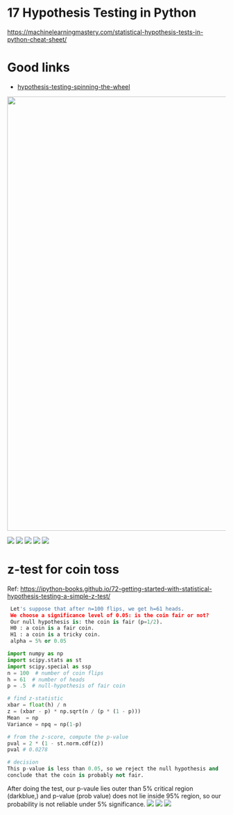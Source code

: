 # 17 Hypothesis Testing in Python
https://machinelearningmastery.com/statistical-hypothesis-tests-in-python-cheat-sheet/

# Good links
- [hypothesis-testing-spinning-the-wheel](https://nikolanews.com/statistical-hypothesis-testing-spinning-the-wheel/)


<img src="https://github.com/bhishanpdl/Statistics/blob/master/images/hypothesis_wheel2.png" width="1200" height="1000">

![](../../images/hypothesis_wheel1.png)
![](../../images/p_value_1_2_tails.jpeg)
![](../../images/hypothesis_tests.png)
![](../../images/p_value_1_2_tails.jpeg)
![](../../images/zTest_tTest.png)


# z-test for coin toss
Ref: https://ipython-books.github.io/72-getting-started-with-statistical-hypothesis-testing-a-simple-z-test/
```python
 Let's suppose that after n=100 flips, we get h=61 heads.
 We choose a significance level of 0.05: is the coin fair or not?
 Our null hypothesis is: the coin is fair (p=1/2).
 H0 : a coin is a fair coin.
 H1 : a coin is a tricky coin.
 alpha = 5% or 0.05

import numpy as np
import scipy.stats as st
import scipy.special as ssp
n = 100  # number of coin flips
h = 61  # number of heads
p = .5  # null-hypothesis of fair coin

# find z-statistic
xbar = float(h) / n
z = (xbar - p) * np.sqrt(n / (p * (1 - p)))
Mean  = np
Variance = npq = np(1-p)

# from the z-score, compute the p-value
pval = 2 * (1 - st.norm.cdf(z))
pval # 0.0278

# decision
This p-value is less than 0.05, so we reject the null hypothesis and
conclude that the coin is probably not fair.
```
After doing the test, our p-vaule lies outer than 5% critical region (darkblue,) and p-value (prob value) does
not lie inside 95% region, so our probability is not reliable under 5% significance.
![](../images/gaussian_95_5.png)
![](images/coin_toss_01.png)
![](images/coin_toss_02.png)
